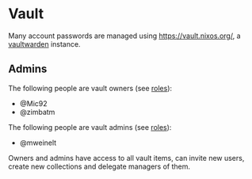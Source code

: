 # Vault

Many account passwords are managed using <https://vault.nixos.org/>, a [vaultwarden](https://github.com/dani-garcia/vaultwarden) instance.

[roles]: https://bitwarden.com/help/user-types-access-control/#member-roles

## Admins

The following people are vault owners (see [roles]):
<!-- Keep this in sync with the code owners of this file! -->
- @Mic92
- @zimbatm

The following people are vault admins (see [roles]):
- @mweinelt

Owners and admins have access to all vault items, can invite new users, create new collections and delegate managers of them.
